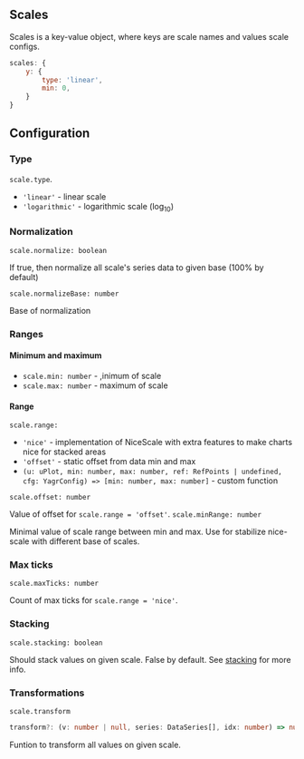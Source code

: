 ## Scales

Scales is a key-value object, where keys are scale names and values scale configs.

```js
scales: {
    y: {
        type: 'linear',
        min: 0,
    }
}
```

## Configuration

### Type

`scale.type`.

-   `'linear'` - linear scale
-   `'logarithmic'` - logarithmic scale (log<sub>10</sub>)

### Normalization

`scale.normalize: boolean`

If true, then normalize all scale's series data to given base (100% by default)

`scale.normalizeBase: number`

Base of normalization

### Ranges

#### Minimum and maximum

-   `scale.min: number` - ,inimum of scale
-   `scale.max: number` - maximum of scale

#### Range

`scale.range:`

-   `'nice'` - implementation of NiceScale with extra features to make charts nice for stacked areas
-   `'offset'` - static offset from data min and max
-   `(u: uPlot, min: number, max: number, ref: RefPoints | undefined, cfg: YagrConfig) => [min: number, max: number]` - custom function

`scale.offset: number`

Value of offset for `scale.range = 'offset'`.
`scale.minRange: number`

Minimal value of scale range between min and max. Use for stabilize nice-scale with different base of scales.

### Max ticks

`scale.maxTicks: number`

Count of max ticks for `scale.range = 'nice'`.

### Stacking

`scale.stacking: boolean`

Should stack values on given scale. False by default. See [stacking](./series.md#stacking-group) for more info.

### Transformations

`scale.transform`

```ts
transform?: (v: number | null, series: DataSeries[], idx: number) => number;
```

Funtion to transform all values on given scale.
